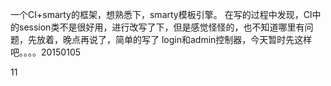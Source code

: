 一个CI+smarty的框架，想熟悉下，smarty模板引擎。
在写的过程中发现，CI中的session类不是很好用，进行改写了下，但是感觉怪怪的，也不知道哪里有问题，先放着，晚点再说了，简单的写了 login和admin控制器，今天暂时先这样吧。。。。20150105

11

